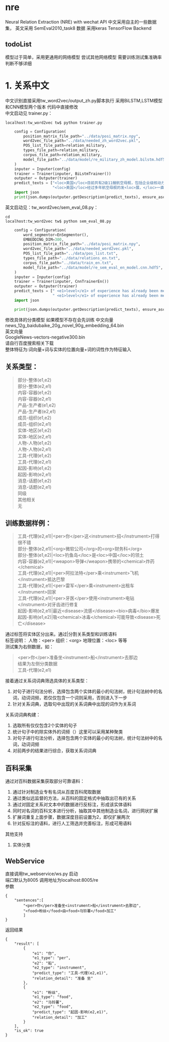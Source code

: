 # nre 
Neural Relation Extraction (NRE) with wechat API
中文采用自主的一些数据集，
英文采用 SemEval2010_task8 数据
采用keras TensorFlow Backend

## todoList
模型过于简单，采用更通用的网络模型
尝试其他网络模型
需要训练测试集准确率判断不够详细

# 1. 关系中文
中文识别直接采用tw_word2vec/output_zh.py脚本执行
采用BiLSTM,LSTM模型和CNN模型两个版本
代码中直接修改  
中文启动见 trainer.py：
``` shell
localhost:tw_word2vec tw$ python trainer.py
```
```python
    config = Configuration(
        position_matrix_file_path="../data/posi_matrix.npy",
        word2vec_file_path="../data/needed_zh_word2vec.pkl",
        POS_list_file_path=relation_military,
        types_file_path=relation_military,
        corpus_file_path=relation_military,
        model_file_path="../data/model/re_military_zh_model.bilstm.hdf5",
    )
    inputer = Inputer(config)
    trainer = Trainer(inputer, BiLstmTrainer())
    outputer = Outputer(trainer)
    predict_texts = ["<loc>美国</loc>目前共有2级11艘航空母舰，包括企业级核动力航母1艘，尼米兹级核动力航母10<loc>艘，</loc>全部采用核动力发动机",
                     "<loc>美国</loc>经过多年航空母舰的发<loc>展，</loc>一直以来都是全球拥有最多、排水量和体积最大、舰载机搭载数量最多、作战效率最强大、而且全部使用核动力航空母舰的国家"]
    import json
    print(json.dumps(outputer.getDescription(predict_texts), ensure_ascii=False))
```  
英文启动见：tw_word2vec/sem_eval_08.py：
``` shell
cd 
localhost:tw_word2vec tw$ python sem_eval_08.py
```
```python
    config = Configuration(
        word_segmentor=EnSegmentor(),
        EMBEDDING_DIM=300,
        position_matrix_file_path="../data/posi_matrix.npy",
        word2vec_file_path="../data/needed_word2vec.pkl",
        POS_list_file_path="../data/pos_list.txt",
        types_file_path="../data/relations_en.txt",
        corpus_file_path="../data/train_en.txt",
        model_file_path="../data/model/re_sem_eval_en_model.cnn.hdf5",
    )
    inputer = Inputer(config)
    trainer = Trainer(inputer, CnnTrainerEn())
    outputer = Outputer(trainer)
    predict_texts = [" <e1>level</e1> of experience has already been mentioned in the previous <e2>chapter</e2>.",
                     " <e1>level</e1> of experience has already been mentioned in the previous <e2>chapter</e2>."]
    import json

    print(json.dumps(outputer.getDescription(predict_texts), ensure_ascii=False))
```


修改具体的分类模型 如果模型不存在会先训练
中文向量  
news_12g_baidubaike_20g_novel_90g_embedding_64.bin  
英文向量  
GoogleNews-vectors-negative300.bin  
请自行百度搜索相关下载  
整体特征为:词向量+词与实体的位置向量+词的词性作为特征输入


## 关系类型：

>部分-整体(e1,e2)  
部分-整体(e2,e1)  
内容-容器(e1,e2)  
内容-容器(e2,e1)  
产品-生产者(e1,e2)  
产品-生产者(e2,e1)  
成员-组织(e1,e2)  
成员-组织(e2,e1)  
实体-地区(e1,e2)  
实体-地区(e2,e1)  
人物-人物(e1,e2)  
人物-人物(e2,e1)  
工具-代理(e1,e2)  
工具-代理(e2,e1)  
起因-影响(e1,e2)  
起因-影响(e2,e1)  
消息-话题(e1,e2)  
消息-话题(e2,e1)  
同级  
其他相关  
无

## 训练数据样例：

>工具-代理(e2,e1)|\<per>你\</per>这\<instrument>招\</instrument>打得很不错  
部分-整体(e2,e1)|\<org>微软公司\</org>的\<org>财务科\</org>  
部分-整体(e1,e2)|\<loc>钓鱼岛\</loc>是\<loc>中国\</loc>的领土  
内容-容器(e2,e1)|\<weapon>导弹\</weapon>携带的\<chemical>炸药\</chemical>  
工具-代理(e2,e1)|\<per>阿拉法特\</per>乘\<instrument>飞机\</instrument>抵达巴黎  
工具-代理(e2,e1)|\<per>雷军\</per>乘\<instrument>出租车\</instrument>回家  
工具-代理(e2,e1)|\<per>牙医\</per>使用\<instrument>电钻\</instrument>对牙齿进行修复  
起因-影响(e2,e1)|最近\<disease>流感\</disease>\<bio>病毒\</bio>爆发  
起因-影响(e1,e2)|吸\<chemical>冰毒\</chemical>可能导致\<disease>死亡\</disease>  

通过标签将实体区分出来。通过|分割关系类型和训练语料  
标签说明： 人物：\<per>  组织：\<org>  地理位置：\<loc> 等等   
测试集为右侧数据，如：  
> \<per>你\</per>准备坐\<instrument>船\</instrument>去那边  
结果为左侧分类数据    
> 工具-代理(e2,e1)

接着通过关系词词典筛选具体的关系类型：
1. 对句子进行句法分析，选择包含两个实体的最小的句法树，统计句法树中的名词，动词词频，若仅仅包含一个词则采用，否则进入下一步
2. 针对关系词典，选取句中出现的关系词典中出现的词作为关系词

关系词词典构建：
1. 选取所有仅仅包含2个实体的句子
2. 统计句子中的除实体外的词频（）这里可以采用某种聚类
3. 对句子进行句法分析，选择包含两个实体的最小的句法树，统计句法树中的名词，动词词频
4. 对前两步的结果进行综合，获取关系词词典

## 百科采集
通过对百科数据采集获取部分可靠语料：
1. 通过针对制造业专有名词从百度百科爬取数据
2. 通过类似远监督的方法，从百科的固定格式中抽取出已有的关系
3. 通过对固定关系对文本中的数据进行反标注，形成该实体语料
4. 同时对名词的百科文本进行分析，抽取其中其他制造业名词，进行网状扩展
5. 扩展词重复上面步骤，数据深度目前设置为2，即仅扩展两次
6. 针对反标注的语料，进行人工筛选并完善标注，形成可用语料

其他支持
1. 实体分类

## WebService
直接调用tw_webservice/ws.py 启动  
端口默认为8005 调用地址为localhost:8005/re  
参数
```
{
	"sentences":[
		"<per>你</per>准备坐<instrument>船</instrument>去那边",
		"<food>粉丝</food>由<food>马铃薯</food>加工"
		]
}
```

返回结果
```
{
    "result": [
        {
            "e1": "你",
            "e1_type": "per",
            "e2": "船",
            "e2_type": "instrument",
            "predict_type": "工具-代理(e2,e1)",
            "relation_detail": "准备 坐"
        },
        {
            "e1": "粉丝",
            "e1_type": "food",
            "e2": "马铃薯",
            "e2_type": "food",
            "predict_type": "起因-影响(e2,e1)",
            "relation_detail": "加工"
        }
    ],
    "is_ok": true
}
```

